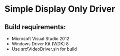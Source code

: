 # Simple Display Only Driver

## Build requirements:
- Microsoft Visual Studio 2012
- Windows Driver Kit (WDK) 8
- Use src\VideoDriver.sln for build
